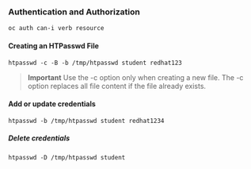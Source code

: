 ### Authentication and Authorization

    oc auth can-i verb resource

#### Creating an HTPasswd  File
    
    htpasswd -c -B -b /tmp/htpasswd student redhat123

>**Important**
> Use the -c option only when creating a new file. The -c option replaces all file content if the file already exists.

#### Add or update credentials

    htpasswd -b /tmp/htpasswd student redhat1234

##### Delete credentials

    htpasswd -D /tmp/htpasswd student